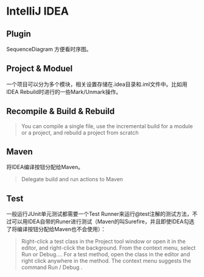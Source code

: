 # IntelliJ IDEA
## Plugin
SequenceDiagram 方便看时序图。  

## Project & Moduel
一个项目可以分为多个模块，相关设置存储在.idea目录和.iml文件中。比如用IDEA Rebuild时进行的一些Mark/Unmark操作。  

## Recompile & Build & Rebuild
> You can compile a single file, use the incremental build for a module or a project, and rebuild a project from scratch  

## Maven
将IDEA编译按钮分配给Maven。
> Delegate build and run actions to Maven

## Test
一般运行JUnit单元测试都需要一个Test Runner来运行@test注解的测试方法，不过可以用IDEA自带的Runer进行测试（Maven的叫Surefire，并且即使IDEA勾选了将编译按钮分配给Maven也不会使用）：
> Right-click a test class in the Project tool window or open it in the editor, and right-click the background. From the context menu, select Run <class name> or Debug....
> For a test method, open the class in the editor and right click anywhere in the method. The context menu suggests the command Run / Debug <method name>.
